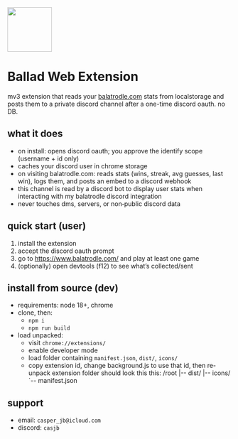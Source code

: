 <img src="https://th.bing.com/th/id/OIG1.oepuEib_aTBGIOJCd8kG?w=206&h=206&c=6&o=5&pid=ImgGn" alt="" height="100">

# Ballad Web Extension

mv3 extension that reads your <a href="https://www.balatrodle.com/">balatrodle.com</a> stats from localstorage and posts them to a private discord channel after a one-time discord oauth. no DB.

## what it does
- on install: opens discord oauth; you approve the identify scope (username + id only)
- caches your discord user in chrome storage
- on visiting balatrodle.com: reads stats (wins, streak, avg guesses, last win), logs them, and posts an embed to a discord webhook
- this channel is read by a discord bot to display user stats when interacting with my balatrodle discord integration
- never touches dms, servers, or non‑public discord data

## quick start (user)
1. install the extension
2. accept the discord oauth prompt
3. go to https://www.balatrodle.com/ and play at least one game
4. (optionally) open devtools (f12) to see what’s collected/sent

## install from source (dev)
- requirements: node 18+, chrome
- clone, then:
  - `npm i`
  - `npm run build`
- load unpacked:
  - visit `chrome://extensions/`
  - enable developer mode
  - load folder containing `manifest.json`, `dist/`, `icons/` 
  - copy extension id, change background.js to use that id, then re-unpack extension
  folder should look this this:
   /root
   |-- dist/
   |-- icons/
   `-- manifest.json

## support
- email: `casper_jb@icloud.com`
- discord: `casjb`
